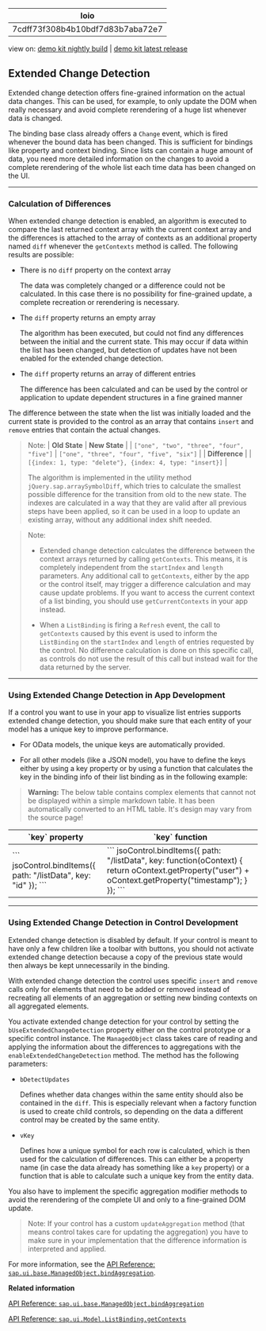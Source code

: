 <!-- loio7cdff73f308b4b10bdf7d83b7aba72e7 -->

| loio |
| -----|
| 7cdff73f308b4b10bdf7d83b7aba72e7 |

<div id="loio">

view on: [demo kit nightly build](https://openui5nightly.hana.ondemand.com/#/topic/7cdff73f308b4b10bdf7d83b7aba72e7) | [demo kit latest release](https://openui5.hana.ondemand.com/#/topic/7cdff73f308b4b10bdf7d83b7aba72e7)</div>

## Extended Change Detection

Extended change detection offers fine-grained information on the actual data changes. This can be used, for example, to only update the DOM when really necessary and avoid complete rerendering of a huge list whenever data is changed.

The binding base class already offers a `Change` event, which is fired whenever the bound data has been changed. This is sufficient for bindings like property and context binding. Since lists can contain a huge amount of data, you need more detailed information on the changes to avoid a complete rerendering of the whole list each time data has been changed on the UI.

***

<a name="loio7cdff73f308b4b10bdf7d83b7aba72e7__section_efm_hht_scb"/>

### Calculation of Differences

When extended change detection is enabled, an algorithm is executed to compare the last returned context array with the current context array and the differences is attached to the array of contexts as an additional property named `diff` whenever the `getContexts` method is called. The following results are possible:

-   There is no `diff` property on the context array

    The data was completely changed or a difference could not be calculated. In this case there is no possibility for fine-grained update, a complete recreation or rerendering is necessary.

-   The `diff` property returns an empty array

    The algorithm has been executed, but could not find any differences between the initial and the current state. This may occur if data within the list has been changed, but detection of updates have not been enabled for the extended change detection.

-   The `diff` property returns an array of different entries

    The difference has been calculated and can be used by the control or application to update dependent structures in a fine grained manner


The difference between the state when the list was initially loaded and the current state is provided to the control as an array that contains `insert` and `remove` entries that contain the actual changes.

> Note:
> | **Old State** | **New State** |
> | `["one", "two", "three", "four", "five"]` | `["one", "three", "four", "five", "six"]` |
> | **Difference** |
> | `[{index: 1, type: "delete"}, {index: 4, type: "insert}]` |
> 
> The algorithm is implemented in the utility method `jQuery.sap.arraySymbolDiff`, which tries to calculate the smallest possible difference for the transition from old to the new state. The indexes are calculated in a way that they are valid after all previous steps have been applied, so it can be used in a loop to update an existing array, without any additional index shift needed.
> 
> 

> Note:
> -   Extended change detection calculates the difference between the context arrays returned by calling `getContexts`. This means, it is completely independent from the `startIndex` and `length` parameters. Any additional call to `getContexts`, either by the app or the control itself, may trigger a difference calculation and may cause update problems. If you want to access the current context of a list binding, you should use `getCurrentContexts` in your app instead.
> 
> -   When a `ListBinding` is firing a `Refresh` event, the call to `getContexts` caused by this event is used to inform the `ListBinding` on the `startIndex` and `length` of entries requested by the control. No difference calculation is done on this specific call, as controls do not use the result of this call but instead wait for the data returned by the server.
> 
> 
> 

***

<a name="loio7cdff73f308b4b10bdf7d83b7aba72e7__section_a2g_vht_scb"/>

### Using Extended Change Detection in App Development

If a control you want to use in your app to visualize list entries supports extended change detection, you should make sure that each entity of your model has a unique key to improve performance.

-   For OData models, the unique keys are automatically provided.

-   For all other models \(like a JSON model\), you have to define the keys either by using a key property or by using a function that calculates the key in the binding info of their list binding as in the following example:

 > **Warning:** The below table contains complex elements that cannot not be displayed within a simple markdown table. It has been automatically converted to an HTML table. It's design may vary from the source page!

<table>
	<thead>
		<tr>
			<th> `key` property</th>
			<th> `key` function</th>
		</tr>
	</thead>
	<tbody>
		<tr>
			<td> ``` jsoControl.bindItems({
  path: "/listData",
  key: "id"
});
```
			</td>
			<td> ``` jsoControl.bindItems({
  path: "/listData",
  key: function(oContext) {
    return oContext.getProperty("user") + oContext.getProperty("timestamp"); 
  }
});
```
			</td>
		</tr>
	</tbody>
</table>


***

<a name="loio7cdff73f308b4b10bdf7d83b7aba72e7__section_w1g_5ht_scb"/>

### Using Extended Change Detection in Control Development

Extended change detection is disabled by default. If your control is meant to have only a few children like a toolbar with buttons, you should not activate extended change detection because a copy of the previous state would then always be kept unnecessarily in the binding.

With extended change detection the control uses specific `insert` and `remove` calls only for elements that need to be added or removed instead of recreating all elements of an aggregation or setting new binding contexts on all aggregated elements.

You activate extended change detection for your control by setting the `bUseExtendedChangeDetection` property either on the control prototype or a specific control instance. The `ManagedObject` class takes care of reading and applying the information about the differences to aggregations with the `enableExtendedChangeDetection` method. The method has the following parameters:

-   `bDetectUpdates`

    Defines whether data changes within the same entity should also be contained in the `diff`. This is especially relevant when a factory function is used to create child controls, so depending on the data a different control may be created by the same entity.

-   `vKey`

    Defines how a unique symbol for each row is calculated, which is then used for the calculation of differences. This can either be a property name \(in case the data already has something like a `key` property\) or a function that is able to calculate such a unique key from the entity data.


You also have to implement the specific aggregation modifier methods to avoid the rerendering of the complete UI and only to a fine-grained DOM update.

> Note:
> If your control has a custom `updateAggregation` method \(that means control takes care for updating the aggregation\) you have to make sure in your implementation that the difference information is interpreted and applied.
> 
> 

For more information, see the [API Reference: `sap.ui.base.ManagedObject.bindAggregation`](https://openui5.hana.ondemand.com/#/api/sap.ui.base.ManagedObject/methods/bindAggregation).

**Related information**  


[API Reference: `sap.ui.base.ManagedObject.bindAggregation`](https://openui5.hana.ondemand.com/#/api/sap.ui.base.ManagedObject/methods/bindAggregation)

[API Reference: `sap.ui.Model.ListBinding.getContexts`](https://openui5.hana.ondemand.com/#/api/sap.ui.model.ListBinding/methods/getContexts)

